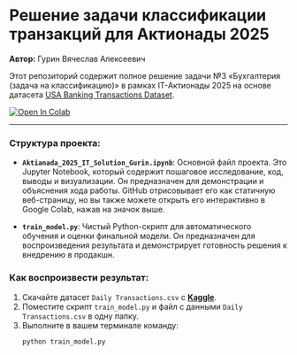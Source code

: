 # Решение задачи классификации транзакций для Актионады 2025

**Автор:** Гурин Вячеслав Алексеевич

Этот репозиторий содержит полное решение задачи №3 «Бухгалтерия (задача на классификацию)» в рамках IT-Актионады 2025 на основе датасета [USA Banking Transactions Dataset](https://www.kaggle.com/datasets/pradeepkumar2424/usa-banking-transactions-dataset-2023-2024).

[![Open In Colab](https://colab.research.google.com/assets/colab-badge.svg)](https://colab.research.google.com/drive/10ijxK6Iu2RKzAhjNkVs9ioO5HwXs5IZn)

---

### Структура проекта:

*   **`Aktianada_2025_IT_Solution_Gurin.ipynb`**: Основной файл проекта. Это Jupyter Notebook, который содержит пошаговое исследование, код, выводы и визуализации. Он предназначен для демонстрации и объяснения хода работы. GitHub отрисовывает его как статичную веб-страницу, но вы также можете открыть его интерактивно в Google Colab, нажав на значок выше.

*   **`train_model.py`**: Чистый Python-скрипт для автоматического обучения и оценки финальной модели. Он предназначен для воспроизведения результата и демонстрирует готовность решения к внедрению в продакшн.

### Как воспроизвести результат:

1.  Скачайте датасет `Daily Transactions.csv` с [**Kaggle**](https://www.kaggle.com/datasets/pradeepkumar2424/usa-banking-transactions-dataset-2023-2024).
2.  Поместите скрипт `train_model.py` и файл с данными `Daily Transactions.csv` в одну папку.
3.  Выполните в вашем терминале команду:
    ```bash
    python train_model.py
    ```
